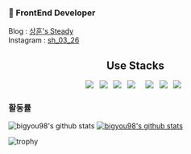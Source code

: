 ### 👋 FrontEnd Developer
<div>
Blog : <a href="https://bigyou98.tistory.com/">상훈's Steady</a> <br />
Instagram : <a href="https://www.instagram.com/sh_03_26/?hl=ko">sh_03_26</a>
</div>  
<div align=center>
  <h2>Use Stacks</h2>
    <img src="https://img.shields.io/badge/HTML5-E34F26?style=flat-square&logo=HTML5&logoColor=white"/> &nbsp
    <img src="https://img.shields.io/badge/CSS3-1572B6?style=flat-square&logo=CSS3&logoColor=white"/> &nbsp
    <img src="https://img.shields.io/badge/JavaScript-F7DF1E?style=flat-square&logo=JavaScript&logoColor=white"/> &nbsp
    <img src="https://img.shields.io/badge/-React-45b8d8?style=flat-square&logo=react&logoColor=white" /> &nbsp
    <img src="https://img.shields.io/badge/-TypeScript-007ACC?style=flat-square&logo=typescript&logoColor=white" /> &nbsp
    <img src="https://img.shields.io/badge/Next.js-000000?style=flat-square&logo=Next.js&logoColor=white"/> &nbsp
    <img src="https://img.shields.io/badge/-Styled_Components-db7092?style=flat-square&logo=styled-components&logoColor=white" /> &nbsp
</div>


### 활동률
![bigyou98's github stats](https://github-readme-stats.vercel.app/api?username=bigyou98&show_icons=true)
[![bigyou98's github stats](https://github-readme-stats.vercel.app/api/top-langs/?username=bigyou98&show_icons=true&hide_border=true&title_color=004386&icon_color=004386&layout=compact)](https://github.com/bigyou98)

![trophy](https://github-profile-trophy.vercel.app/?username=bigyou98)
